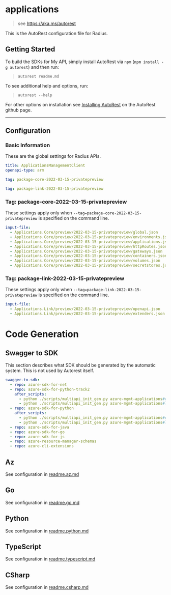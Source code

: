 # applications

> see https://aka.ms/autorest

This is the AutoRest configuration file for Radius.

## Getting Started

To build the SDKs for My API, simply install AutoRest via `npm` (`npm install -g autorest`) and then run:

> `autorest readme.md`

To see additional help and options, run:

> `autorest --help`

For other options on installation see [Installing AutoRest](https://aka.ms/autorest/install) on the AutoRest github page.

---

## Configuration

### Basic Information

These are the global settings for Radius APIs.

``` yaml
title: ApplicationsManagementClient
openapi-type: arm
```

``` yaml $(package-core)
tag: package-core-2022-03-15-privatepreview
```

``` yaml $(package-link)
tag: package-link-2022-03-15-privatepreview
```

### Tag: package-core-2022-03-15-privatepreview

These settings apply only when `--tag=package-core-2022-03-15-privatepreview` is specified on the command line.

``` yaml $(tag) == 'package-core-2022-03-15-privatepreview'
input-file:
  - Applications.Core/preview/2022-03-15-privatepreview/global.json
  - Applications.Core/preview/2022-03-15-privatepreview/environments.json
  - Applications.Core/preview/2022-03-15-privatepreview/applications.json
  - Applications.Core/preview/2022-03-15-privatepreview/httpRoutes.json
  - Applications.Core/preview/2022-03-15-privatepreview/gateways.json
  - Applications.Core/preview/2022-03-15-privatepreview/containers.json
  - Applications.Core/preview/2022-03-15-privatepreview/volumes.json
  - Applications.Core/preview/2022-03-15-privatepreview/secretstores.json
```

### Tag: package-link-2022-03-15-privatepreview

These settings apply only when `--tag=package-link-2022-03-15-privatepreview` is specified on the command line.

``` yaml $(tag) == 'package-link-2022-03-15-privatepreview'
input-file:
  - Applications.Link/preview/2022-03-15-privatepreview/openapi.json
  - Applications.Link/preview/2022-03-15-privatepreview/extenders.json
```

# Code Generation

## Swagger to SDK

This section describes what SDK should be generated by the automatic system.
This is not used by Autorest itself.

```yaml $(swagger-to-sdk)
swagger-to-sdk:
  - repo: azure-sdk-for-net
  - repo: azure-sdk-for-python-track2
    after_scripts:
      - python ./scripts/multiapi_init_gen.py azure-mgmt-applications#core
      - python ./scripts/multiapi_init_gen.py azure-mgmt-applications#link  
  - repo: azure-sdk-for-python
    after_scripts:
      - python ./scripts/multiapi_init_gen.py azure-mgmt-applications#core
      - python ./scripts/multiapi_init_gen.py azure-mgmt-applications#link
  - repo: azure-sdk-for-java
  - repo: azure-sdk-for-go
  - repo: azure-sdk-for-js
  - repo: azure-resource-manager-schemas
  - repo: azure-cli-extensions
```
## Az

See configuration in [readme.az.md](./readme.az.md)

## Go

See configuration in [readme.go.md](./readme.go.md)

## Python

See configuration in [readme.python.md](./readme.python.md)

## TypeScript

See configuration in [readme.typescript.md](./readme.typescript.md)

## CSharp

See configuration in [readme.csharp.md](./readme.csharp.md)
